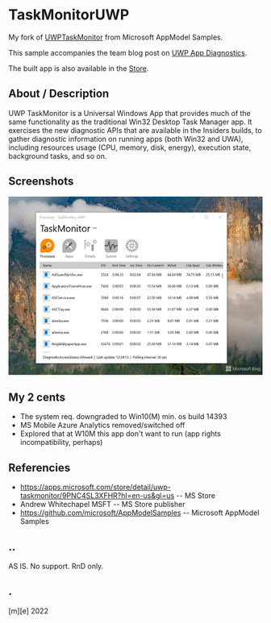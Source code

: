 # TaskMonitorUWP
My fork of [UWPTaskMonitor](https://github.com/microsoft/AppModelSamples/tree/master/Samples/UWPTaskMonitor) from Microsoft AppModel Samples.

This sample accompanies the team blog post on 
[UWP App Diagnostics](https://blogs.windows.com/buildingapps/2017/06/28/uwp-app-diagnostics/).

The built app is also available in the [Store](https://www.microsoft.com/en-us/store/p/UWPTaskMonitor/9PNC4SL3XFHR).

## About / Description
UWP TaskMonitor is a Universal Windows App that provides much of the same functionality as the traditional Win32 Desktop Task Manager app. It exercises the new diagnostic APIs that are available in the Insiders builds, to gather diagnostic information on running apps (both Win32 and UWA), including resources usage (CPU, memory, disk, energy), execution state, background tasks, and so on.

## Screenshots
![Desktop](Images/shot1.png)

## My 2 cents
- The system req. downgraded to Win10(M) min. os build 14393
- MS Mobile Azure Analytics removed/switched off 
- Explored that at W10M this app don't want to run (app rights incompatibility, perhaps)

## Referencies
- https://apps.microsoft.com/store/detail/uwp-taskmonitor/9PNC4SL3XFHR?hl=en-us&gl=us -- MS Store 
- Andrew Whitechapel MSFT  --  MS Store publisher
- https://github.com/microsoft/AppModelSamples -- Microsoft AppModel Samples

## ..
AS IS. No support. RnD only.

## .
[m][e] 2022